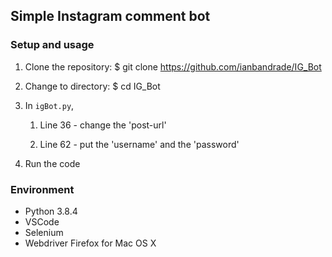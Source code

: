 ## Simple Instagram comment bot

### Setup and usage

1. Clone the repository: \$ git clone https://github.com/ianbandrade/IG_Bot

2. Change to directory: \$ cd IG_Bot

3. In `igBot.py`,

   1. Line 36 - change the 'post-url'

   2. Line 62 - put the 'username' and the 'password'

4. Run the code

### Environment

- Python 3.8.4
- VSCode
- Selenium
- Webdriver Firefox for Mac OS X
